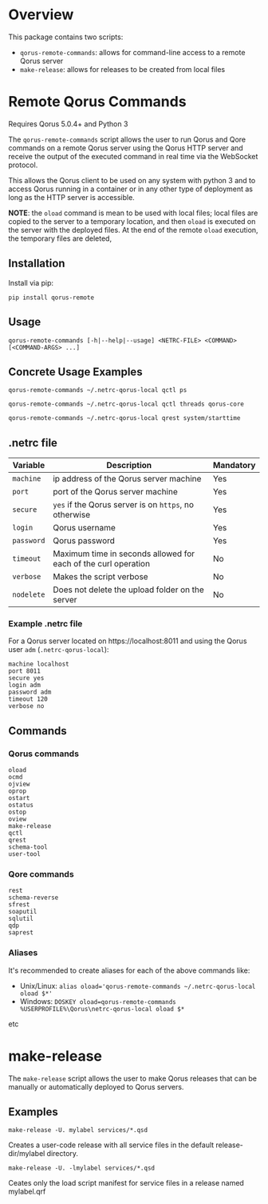 # Overview

This package contains two scripts:
- `qorus-remote-commands`: allows for command-line access to a remote Qorus server
- `make-release`: allows for releases to be created from local files

# Remote Qorus Commands
Requires Qorus 5.0.4+ and Python 3

The `qorus-remote-commands` script allows the user to run Qorus and Qore commands on a remote Qorus server using the
Qorus HTTP server and receive the output of the executed command in real time via the WebSocket protocol.

This allows the Qorus client to be used on any system with python 3 and to access Qorus running in a container or in
any other type of deployment as long as the HTTP server is accessible.

**NOTE**: the `oload` command is mean to be used with local files; local files are copied to the server to a temporary
location, and then `oload` is executed on the server with the deployed files.  At the end of the remote `oload`
execution, the temporary files are deleted,

## Installation

Install via pip:

`pip install qorus-remote`

## Usage
`qorus-remote-commands [-h|--help|--usage] <NETRC-FILE> <COMMAND> [<COMMAND-ARGS> ...]`

## Concrete Usage Examples

`qorus-remote-commands ~/.netrc-qorus-local qctl ps`

`qorus-remote-commands ~/.netrc-qorus-local qctl threads qorus-core`

`qorus-remote-commands ~/.netrc-qorus-local qrest system/starttime`

## .netrc file
| Variable | Description | Mandatory |
| --- | --- | --- |
| `machine` | ip address of the Qorus server machine | Yes |
| `port` | port of the Qorus server machine | Yes |
| `secure` | `yes` if the Qorus server is on `https`, no otherwise | Yes |
| `login` | Qorus username | Yes |
| `password` | Qorus password | Yes |
| `timeout` | Maximum time in seconds allowed for each of the curl operation | No |
| `verbose` | Makes the script verbose | No |
| `nodelete` | Does not delete the upload folder on the server | No |

### Example .netrc file
For a Qorus server located on https://localhost:8011 and using the Qorus user `adm` (`.netrc-qorus-local`):
```
machine localhost
port 8011
secure yes
login adm
password adm
timeout 120
verbose no
```

## Commands

### Qorus commands
`oload`\
`ocmd`\
`ojview`\
`oprop`\
`ostart`\
`ostatus`\
`ostop`\
`oview`\
`make-release`\
`qctl`\
`qrest`\
`schema-tool`\
`user-tool`

### Qore commands
`rest`\
`schema-reverse`\
`sfrest`\
`soaputil`\
`sqlutil`\
`qdp`\
`saprest`

### Aliases

It's recommended to create aliases for each of the above commands like:
- Unix/Linux: `alias oload='qorus-remote-commands ~/.netrc-qorus-local oload $*'`
- Windows: `DOSKEY oload=qorus-remote-commands %USERPROFILE%\Qorus\netrc-qorus-local oload $*`

etc

# make-release

The `make-release` script allows the user to make Qorus releases that can be manually or automatically deployed to
Qorus servers.

## Examples
`make-release -U. mylabel services/*.qsd`

Creates a user-code release with all service files in the default release-dir/mylabel directory.

`make-release -U. -lmylabel services/*.qsd`

Ceates only the load script manifest for service files in a release named mylabel.qrf
